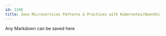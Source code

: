 ```yaml
---
id: 1348
title: Java Microservices Patterns & Practices with Kubernetes/OpenShift and Istio
---
```



Any Markdown can be saved here

&nbsp;